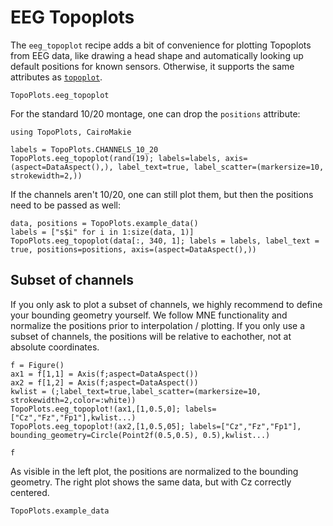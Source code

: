 # EEG Topoplots

The `eeg_topoplot` recipe adds a bit of convenience for plotting Topoplots from EEG data, like drawing a head shape and automatically looking up default positions for known sensors. Otherwise, it supports the same attributes as [`topoplot`](@ref).


```@docs
TopoPlots.eeg_topoplot
```



For the standard 10/20 montage, one can drop the `positions` attribute:
```@example 1
using TopoPlots, CairoMakie

labels = TopoPlots.CHANNELS_10_20
TopoPlots.eeg_topoplot(rand(19); labels=labels, axis=(aspect=DataAspect(),), label_text=true, label_scatter=(markersize=10, strokewidth=2,))
```

If the channels aren't 10/20, one can still plot them, but then the positions need to be passed as well:

```@example 1
data, positions = TopoPlots.example_data()
labels = ["s$i" for i in 1:size(data, 1)]
TopoPlots.eeg_topoplot(data[:, 340, 1]; labels = labels, label_text = true, positions=positions, axis=(aspect=DataAspect(),))
```


## Subset of channels
If you only ask to plot a subset of channels, we highly recommend to define your bounding geometry yourself. We follow MNE functionality and normalize the positions prior to interpolation / plotting. If you only use a subset of channels, the positions will be relative to eachother, not at absolute coordinates.

```@example 1
f = Figure()
ax1 = f[1,1] = Axis(f;aspect=DataAspect())
ax2 = f[1,2] = Axis(f;aspect=DataAspect())
kwlist = (;label_text=true,label_scatter=(markersize=10, strokewidth=2,color=:white))
TopoPlots.eeg_topoplot!(ax1,[1,0.5,0]; labels=["Cz","Fz","Fp1"],kwlist...)
TopoPlots.eeg_topoplot!(ax2,[1,0.5,05]; labels=["Cz","Fz","Fp1"], bounding_geometry=Circle(Point2f(0.5,0.5), 0.5),kwlist...)

f
```
As visible in the left plot, the positions are normalized to the bounding geometry. The right plot shows the same data, but with Cz correctly centered.



```@docs
TopoPlots.example_data
```
